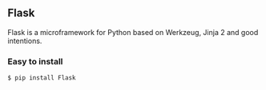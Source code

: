 ## Flask

Flask is a microframework for Python based on Werkzeug, Jinja 2 and good intentions. 

### Easy to install
```
$ pip install Flask
```
